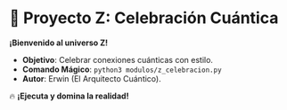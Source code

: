 # 🚀 Proyecto Z: Celebración Cuántica  

**¡Bienvenido al universo Z!**  
- **Objetivo**: Celebrar conexiones cuánticas con estilo.  
- **Comando Mágico**: `python3 modulos/z_celebracion.py`  
- **Autor**: Erwin (El Arquitecto Cuántico).  

🔥 **¡Ejecuta y domina la realidad!**  
